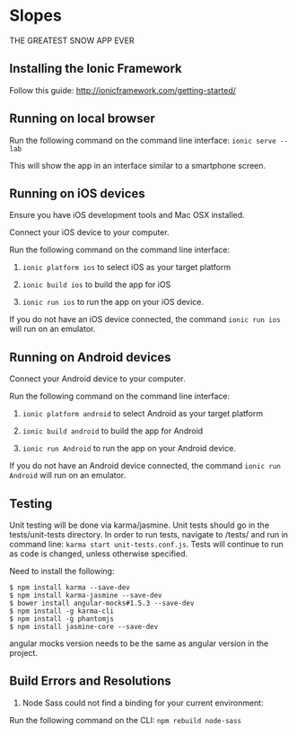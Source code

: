 # Slopes

THE GREATEST SNOW APP EVER

## Installing the Ionic Framework

Follow this guide: http://ionicframework.com/getting-started/

## Running on local browser

Run the following command on the command line interface:
`ionic serve --lab`

This will show the app in an interface similar to a smartphone screen.

## Running on iOS devices

Ensure you have iOS development tools and Mac OSX installed.

Connect your iOS device to your computer.

Run the following command on the command line interface:

1) `ionic platform ios` to select iOS as your target platform

2) `ionic build ios` to build the app for iOS

3) `ionic run ios` to run the app on your iOS device.

If you do not have an iOS device connected, the command `ionic run ios` will run on an emulator.

## Running on Android devices

Connect your Android device to your computer.

Run the following command on the command line interface:

1) `ionic platform android` to select Android as your target platform

2) `ionic build android` to build the app for Android

3) `ionic run Android` to run the app on your Android device.

If you do not have an Android device connected, the command `ionic run Android` will run on an emulator.

## Testing

Unit testing will be done via karma/jasmine. Unit tests should go in the tests/unit-tests directory. 
In order to run tests, navigate to /tests/ and run in command line: `karma start unit-tests.conf.js`.
Tests will continue to run as code is changed, unless otherwise specified.

Need to install the following:

```
$ npm install karma --save-dev
$ npm install karma-jasmine --save-dev
$ bower install angular-mocks#1.5.3 --save-dev
$ npm install -g karma-cli
$ npm install -g phantomjs
$ npm install jasmine-core --save-dev
```

angular mocks version needs to be the same as angular version in the project.

## Build Errors and Resolutions

1) Node Sass could not find a binding for your current environment:

Run the following command on the CLI: `npm rebuild node-sass`
